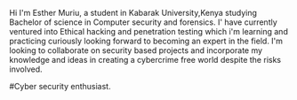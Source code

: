 Hi I'm Esther Muriu, a student in Kabarak University,Kenya studying Bachelor of science in Computer security and forensics.
I' have currently ventured into  Ethical hacking and penetration testing which i'm learning and practicing curiously looking forward to becoming an expert in the field.
I'm looking to collaborate on security based projects and incorporate my knowledge and ideas in creating a cybercrime free world despite the risks involved.

#Cyber security enthusiast.


<!---
EssieWanja/EssieWanja is a ✨ special ✨ repository because its `README.md` (this file) appears on your GitHub profile.
You can click the Preview link to take a look at your changes.
--->
